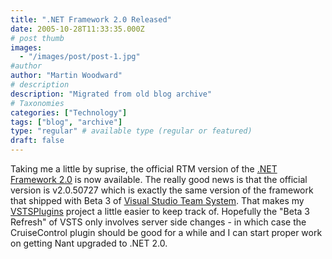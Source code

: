 ```yaml
---
title: ".NET Framework 2.0 Released"
date: 2005-10-28T11:33:35.000Z
# post thumb
images:
  - "/images/post/post-1.jpg"
#author
author: "Martin Woodward"
# description
description: "Migrated from old blog archive"
# Taxonomies
categories: ["Technology"]
tags: ["blog", "archive"]
type: "regular" # available type (regular or featured)
draft: false
---
```


Taking me a little by suprise, the official RTM version of the [.NET Framework 2.0](http://msdn.microsoft.com/netframework/downloads/updates/default.aspx) is now available.  The really good news is that the official version is v2.0.50727 which is exactly the same version of the framework that shipped with Beta 3 of [Visual Studio Team System](http://lab.msdn.microsoft.com/vs2005/teamsystem/).  That makes my [VSTSPlugins](http://vstsplugins.sourceforge.net/) project a little easier to keep track of.  Hopefully the "Beta 3 Refresh" of VSTS only involves server side changes - in which case the CruiseControl plugin should be good for a while and I can start proper work on getting Nant upgraded to .NET 2.0.